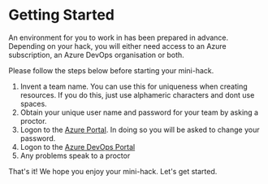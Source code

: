 # Getting Started

An environment for you to work in has been prepared in advance.  Depending on your hack, you will either need access to an Azure subscription, an Azure DevOps organisation or both.

Please follow the steps below before starting your mini-hack.

1. Invent a team name.  You can use this for uniqueness when creating resources. If you do this, just use alphameric characters and dont use spaces.
2. Obtain your unique user name and password for your team by asking a proctor.
3. Logon to the [Azure Portal](https://portal.azure.com).  In doing so you will be asked to change your password.
4. Logon to the [Azure DevOps Portal](https://dev.azure.com)
5. Any problems speak to a proctor

That's it! We hope you enjoy your mini-hack. Let's get started.
